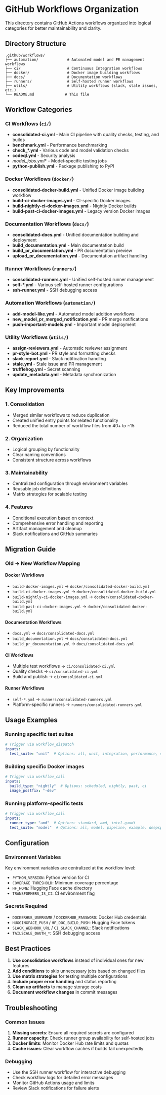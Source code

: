 # GitHub Workflows Organization

This directory contains GitHub Actions workflows organized into logical categories for better maintainability and clarity.

## Directory Structure

```
.github/workflows/
├── automation/             # Automated model and PR management workflows
├── ci/                     # Continuous Integration workflows
├── docker/                 # Docker image building workflows  
├── docs/                   # Documentation workflows
├── runners/                # Self-hosted runner workflows
├── utils/                  # Utility workflows (slack, stale issues, etc.)
└── README.md              # This file
```

## Workflow Categories

### CI Workflows (`ci/`)
- **consolidated-ci.yml** - Main CI pipeline with quality checks, testing, and builds
- **benchmark.yml** - Performance benchmarking
- **check_*.yml** - Various code and model validation checks
- **codeql.yml** - Security analysis
- **model_jobs*.yml** - Model-specific testing jobs
- **python-publish.yml** - Package publishing to PyPI

### Docker Workflows (`docker/`)
- **consolidated-docker-build.yml** - Unified Docker image building workflow
- **build-ci-docker-images.yml** - CI-specific Docker images
- **build-nightly-ci-docker-images.yml** - Nightly Docker builds
- **build-past-ci-docker-images.yml** - Legacy version Docker images

### Documentation Workflows (`docs/`)
- **consolidated-docs.yml** - Unified documentation building and deployment
- **build_documentation.yml** - Main documentation build
- **build_pr_documentation.yml** - PR documentation preview
- **upload_pr_documentation.yml** - Documentation artifact handling

### Runner Workflows (`runners/`)
- **consolidated-runners.yml** - Unified self-hosted runner management
- **self-*.yml** - Various self-hosted runner configurations
- **ssh-runner.yml** - SSH debugging access

### Automation Workflows (`automation/`)
- **add-model-like.yml** - Automated model addition workflows
- **new_model_pr_merged_notification.yml** - PR merge notifications
- **push-important-models.yml** - Important model deployment

### Utility Workflows (`utils/`)
- **assign-reviewers.yml** - Automatic reviewer assignment
- **pr-style-bot.yml** - PR style and formatting checks
- **slack-report.yml** - Slack notification handling
- **stale.yml** - Stale issue and PR management
- **trufflehog.yml** - Secret scanning
- **update_metadata.yml** - Metadata synchronization

## Key Improvements

### 1. Consolidation
- Merged similar workflows to reduce duplication
- Created unified entry points for related functionality
- Reduced the total number of workflow files from 40+ to ~15

### 2. Organization
- Logical grouping by functionality
- Clear naming conventions
- Consistent structure across workflows

### 3. Maintainability
- Centralized configuration through environment variables
- Reusable job definitions
- Matrix strategies for scalable testing

### 4. Features
- Conditional execution based on context
- Comprehensive error handling and reporting
- Artifact management and cleanup
- Slack notifications and GitHub summaries

## Migration Guide

### Old → New Workflow Mapping

#### Docker Workflows
- `build-docker-images.yml` → `docker/consolidated-docker-build.yml`
- `build-ci-docker-images.yml` → `docker/consolidated-docker-build.yml`
- `build-nightly-ci-docker-images.yml` → `docker/consolidated-docker-build.yml`
- `build-past-ci-docker-images.yml` → `docker/consolidated-docker-build.yml`

#### Documentation Workflows  
- `docs.yml` → `docs/consolidated-docs.yml`
- `build_documentation.yml` → `docs/consolidated-docs.yml`
- `build_pr_documentation.yml` → `docs/consolidated-docs.yml`

#### CI Workflows
- Multiple test workflows → `ci/consolidated-ci.yml`
- Quality checks → `ci/consolidated-ci.yml`
- Build and publish → `ci/consolidated-ci.yml`

#### Runner Workflows
- `self-*.yml` → `runners/consolidated-runners.yml`
- Platform-specific runners → `runners/consolidated-runners.yml`

## Usage Examples

### Running specific test suites
```yaml
# Trigger via workflow_dispatch
inputs:
  test_suite: "unit"  # Options: all, unit, integration, performance, security
```

### Building specific Docker images
```yaml
# Trigger via workflow_call
inputs:
  build_type: "nightly"  # Options: scheduled, nightly, past, ci
  image_postfix: "-dev"
```

### Running platform-specific tests
```yaml
# Trigger via workflow_call
inputs:
  runner_type: "amd"  # Options: standard, amd, intel-gaudi
  test_suite: "model"  # Options: all, model, pipeline, example, deepspeed, trainer
```

## Configuration

### Environment Variables
Key environment variables are centralized at the workflow level:
- `PYTHON_VERSION`: Python version for CI
- `COVERAGE_THRESHOLD`: Minimum coverage percentage
- `HF_HOME`: Hugging Face cache directory
- `TRANSFORMERS_IS_CI`: CI environment flag

### Secrets Required
- `DOCKERHUB_USERNAME` / `DOCKERHUB_PASSWORD`: Docker Hub credentials
- `HUGGINGFACE_PUSH` / `HF_DOC_BUILD_PUSH`: Hugging Face tokens
- `SLACK_WEBHOOK_URL` / `CI_SLACK_CHANNEL`: Slack notifications
- `TAILSCALE_OAUTH_*`: SSH debugging access

## Best Practices

1. **Use consolidation workflows** instead of individual ones for new features
2. **Add conditions** to skip unnecessary jobs based on changed files
3. **Use matrix strategies** for testing multiple configurations
4. **Include proper error handling** and status reporting
5. **Clean up artifacts** to manage storage costs
6. **Document workflow changes** in commit messages

## Troubleshooting

### Common Issues
1. **Missing secrets**: Ensure all required secrets are configured
2. **Runner capacity**: Check runner group availability for self-hosted jobs
3. **Docker limits**: Monitor Docker Hub rate limits and quotas
4. **Cache issues**: Clear workflow caches if builds fail unexpectedly

### Debugging
- Use the SSH runner workflow for interactive debugging
- Check workflow logs for detailed error messages
- Monitor GitHub Actions usage and limits
- Review Slack notifications for failure alerts
